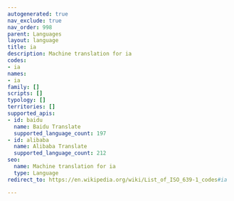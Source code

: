 ```yaml
---
autogenerated: true
nav_exclude: true
nav_order: 998
parent: Languages
layout: language
title: ia
description: Machine translation for ia
codes:
- ia
names:
- ia
family: []
scripts: []
typology: []
territories: []
supported_apis:
- id: baidu
  name: Baidu Translate
  supported_language_count: 197
- id: alibaba
  name: Alibaba Translate
  supported_language_count: 212
seo:
  name: Machine translation for ia
  type: Language
redirect_to: https://en.wikipedia.org/wiki/List_of_ISO_639-1_codes#ia

---
```


